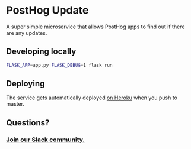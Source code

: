 # PostHog Update

A super simple microservice that allows PostHog apps to find out if there are any updates.

## Developing locally

```bash
FLASK_APP=app.py FLASK_DEBUG=1 flask run
```

## Deploying

The service gets automatically deployed [on Heroku](https://dashboard.heroku.com/apps/posthog-update) when you push to master.

## Questions?

### [Join our Slack community.](https://join.slack.com/t/posthogusers/shared_invite/enQtOTY0MzU5NjAwMDY3LTc2MWQ0OTZlNjhkODk3ZDI3NDVjMDE1YjgxY2I4ZjI4MzJhZmVmNjJkN2NmMGJmMzc2N2U3Yjc3ZjI5NGFlZDQ)
